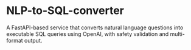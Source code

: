 # NLP-to-SQL-converter
A FastAPI-based service that converts natural language questions into executable SQL queries using OpenAI, with safety validation and multi-format output.
